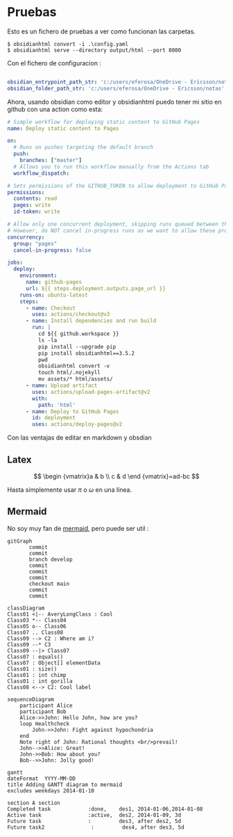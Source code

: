 # Pruebas
Esto es un fichero de pruebas a ver como funcionan las carpetas.

```console
$ obsidianhtml convert -i .\config.yaml
$ obsidianhtml serve --directory output/html --port 8000

```


Con el fichero de configuracion : 

```yaml

obsidian_entrypoint_path_str: 'c:/users/eferosa/OneDrive - Ericsson/notas/Agenda/Reuniones/2023/2023-10-03 14_09 Reunión.md'
obsidian_folder_path_str: 'c:/users/eferosa/OneDrive - Ericsson/notas'

```

Ahora, usando obsidian como editor y obsidianhtml puedo tener mi sitio en github con una action como esta: 

```yaml
# Simple workflow for deploying static content to GitHub Pages
name: Deploy static content to Pages

on:
  # Runs on pushes targeting the default branch
  push:
    branches: ["master"]
  # Allows you to run this workflow manually from the Actions tab
  workflow_dispatch:

# Sets permissions of the GITHUB_TOKEN to allow deployment to GitHub Pages
permissions:
  contents: read
  pages: write
  id-token: write

# Allow only one concurrent deployment, skipping runs queued between the run in-progress and latest queued.
# However, do NOT cancel in-progress runs as we want to allow these production deployments to complete.
concurrency:
  group: "pages"
  cancel-in-progress: false

jobs:
  deploy:
    environment:
      name: github-pages
      url: ${{ steps.deployment.outputs.page_url }}
    runs-on: ubuntu-latest
    steps:
      - name: Checkout
        uses: actions/checkout@v3
      - name: Install dependencies and run build
        run: |
          cd ${{ github.workspace }}
          ls -la
          pip install --upgrade pip
          pip install obsidianhtml==3.5.2
          pwd
          obsidianhtml convert -v
          touch html/.nojekyll
          mv assets/* html/assets/
      - name: Upload artifact
        uses: actions/upload-pages-artifact@v2
        with:
          path: 'html'
      - name: Deploy to GitHub Pages
        id: deployment
        uses: actions/deploy-pages@v2

```

Con las ventajas de editar en markdown y obsdian
## Latex

$$
\begin
{vmatrix}a & b \\ c & d
\end
{vmatrix}=ad-bc
$$

Hasta simplemente usar $\pi$ o  $\omega$ en una línea.

## Mermaid

No soy muy fan de [mermaid](https://mermaid.js.org/), pero puede ser util :
```mermaid
gitGraph
       commit
       commit
       branch develop
       commit
       commit
       commit
       checkout main
       commit
       commit
```

```mermaid
classDiagram
Class01 <|-- AveryLongClass : Cool
Class03 *-- Class04
Class05 o-- Class06
Class07 .. Class08
Class09 --> C2 : Where am i?
Class09 --* C3
Class09 --|> Class07
Class07 : equals()
Class07 : Object[] elementData
Class01 : size()
Class01 : int chimp
Class01 : int gorilla
Class08 <--> C2: Cool label
```

```mermaid
sequenceDiagram
    participant Alice
    participant Bob
    Alice->>John: Hello John, how are you?
    loop Healthcheck
        John->>John: Fight against hypochondria
    end
    Note right of John: Rational thoughts <br/>prevail!
    John-->>Alice: Great!
    John->>Bob: How about you?
    Bob-->>John: Jolly good!
```

```mermaid
gantt
dateFormat  YYYY-MM-DD
title Adding GANTT diagram to mermaid
excludes weekdays 2014-01-10

section A section
Completed task            :done,    des1, 2014-01-06,2014-01-08
Active task               :active,  des2, 2014-01-09, 3d
Future task               :         des3, after des2, 5d
Future task2               :         des4, after des3, 5d
```

